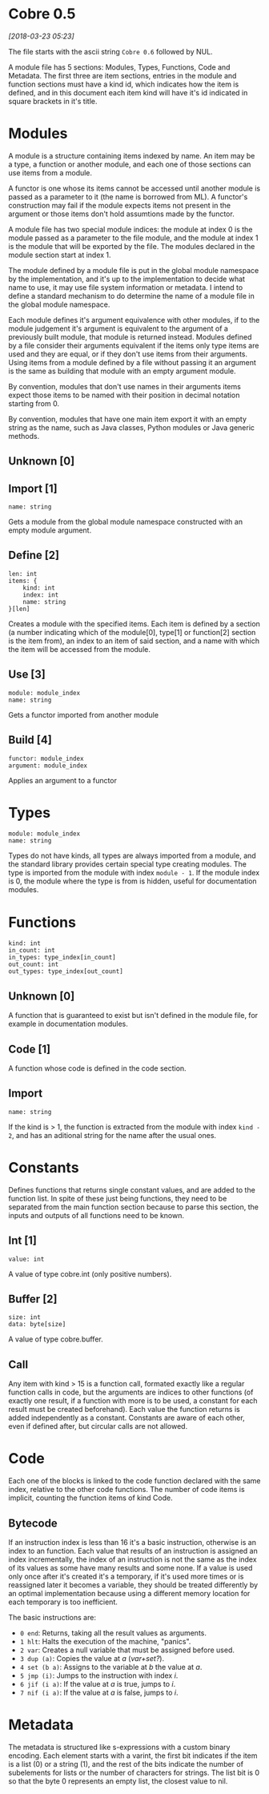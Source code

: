# Cobre 0.5

*[2018-03-23 05:23]*

The file starts with the ascii string `Cobre 0.6` followed by NUL.

A module file has 5 sections: Modules, Types, Functions, Code and Metadata. The first three are item sections, entries in the module and function sections must have a kind id, which indicates how the item is defined, and in this document each item kind will have it's id indicated in square brackets in it's title.

# Modules

A module is a structure containing items indexed by name. An item may be a type, a function or another module, and each one of those sections can use items from a module.

A functor is one whose its items cannot be accessed until another module is passed as a parameter to it (the name is borrowed from ML). A functor's construction may fail if the module expects items not present in the argument or those items don't hold assumtions made by the functor.

A module file has two special module indices: the module at index 0 is the module passed as a parameter to the file module, and the module at index 1 is the module that will be exported by the file. The modules declared in the module section start at index 1.

The module defined by a module file is put in the global module namespace by the implementation, and it's up to the implementation to decide what name to use, it may use file system information or metadata. I intend to define a standard mechanism to do determine the name of a module file in the global module namespace.

Each module defines it's argument equivalence with other modules, if to the module judgement it's argument is equivalent to the argument of a previously built module, that module is returned instead. Modules defined by a file consider their arguments equivalent if the items only type items are used and they are equal, or if they don't use items from their arguments. Using items from a module defined by a file without passing it an argument is the same as building that module with an empty argument module.

By convention, modules that don't use names in their arguments items expect those items to be named with their position in decimal notation starting from 0.

By convention, modules that have one main item export it with an empty string as the name, such as Java classes, Python modules or Java generic methods.

## Unknown [0]

## Import [1]

    name: string

Gets a module from the global module namespace constructed with an empty module argument.

## Define [2]

    len: int
    items: {
        kind: int
        index: int
        name: string
    }[len]

Creates a module with the specified items. Each item is defined by a section (a number indicating which of the module[0], type[1] or function[2] section is the item from), an index to an item of said section, and a name with which the item will be accessed from the module.

## Use [3]

    module: module_index
    name: string

Gets a functor imported from another module

## Build [4]

    functor: module_index
    argument: module_index

Applies an argument to a functor

# Types

    module: module_index
    name: string

Types do not have kinds, all types are always imported from a module, and the standard library provides certain special type creating modules. The type is imported from the module with index `module - 1`. If the module index is 0, the module where the type is from is hidden, useful for documentation modules.

# Functions

    kind: int
    in_count: int
    in_types: type_index[in_count]
    out_count: int
    out_types: type_index[out_count]

## Unknown [0]

A function that is guaranteed to exist but isn't defined in the module file, for example in documentation modules.

## Code [1]

A function whose code is defined in the code section.

## Import

    name: string

If the kind is > 1, the function is extracted from the module with index `kind - 2`, and has an aditional string for the name after the usual ones.

# Constants

Defines functions that returns single constant values, and are added to the function list. In spite of these just being functions, they need to be separated from the main function section because to parse this section, the inputs and outputs of all functions need to be known.

## Int [1]

    value: int

A value of type cobre.int (only positive numbers).

## Buffer [2]

    size: int
    data: byte[size]

A value of type cobre.buffer.

## Call

Any item with kind > 15 is a function call, formated exactly like a regular function calls in code, but the arguments are indices to other functions (of exactly one result, if a function with more is to be used, a constant for each result must be created beforehand). Each value the function returns is added independently as a constant. Constants are aware of each other, even if defined after, but circular calls are not allowed.

# Code

Each one of the blocks is linked to the code function declared with the same index, relative to the other code functions. The number of code items is implicit, counting the function items of kind Code.

## Bytecode

If an instruction index is less than 16 it's a basic instruction, otherwise is an index to an function. Each value that results of an instruction is assigned an index incrementally, the index of an instruction is not the same as the index of its values as some have many results and some none. If a value is used only once after it's created it's a temporary, if it's used more times or is reassigned later it becomes a variable, they should be treated differently by an optimal implementation because using a different memory location for each temporary is too inefficient.

The basic instructions are:

- `0 end`: Returns, taking all the result values as arguments.
- `1 hlt`: Halts the execution of the machine, "panics".
- `2 var`: Creates a null variable that must be assigned before used.
- `3 dup (a)`: Copies the value at *a* (*var+set?*).
- `4 set (b a)`: Assigns to the variable at *b* the value at *a*.
- `5 jmp (i)`: Jumps to the instruction with index *i*.
- `6 jif (i a)`: If the value at *a* is true, jumps to *i*.
- `7 nif (i a)`: If the value at *a* is false, jumps to *i*.

# Metadata

The metadata is structured like s-expressions with a custom binary encoding. Each element starts with a varint, the first bit indicates if the item is a list (0) or a string (1), and the rest of the bits indicate the number of subelements for lists or the number of characters for strings. The list bit is 0 so that the byte 0 represents an empty list, the closest value to nil.

